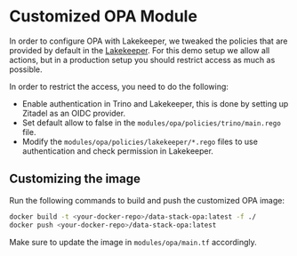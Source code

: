 # Customized OPA Module

In order to configure OPA with Lakekeeper, we tweaked the policies that are provided by default in the [Lakekeeper]().
For this demo setup we allow all actions, but in a production setup you should restrict access as much as possible.

In order to restrict the access, you need to do the following:

- Enable authentication in Trino and Lakekeeper, this is done by setting up Zitadel as an OIDC provider.
- Set default allow to false in the `modules/opa/policies/trino/main.rego` file.
- Modify the `modules/opa/policies/lakekeeper/*.rego` files to use authentication and check permission in Lakekeeper.

## Customizing the image

Run the following commands to build and push the customized OPA image:

```bash
docker build -t <your-docker-repo>/data-stack-opa:latest -f ./
docker push <your-docker-repo>/data-stack-opa:latest
```

Make sure to update the image in `modules/opa/main.tf` accordingly.